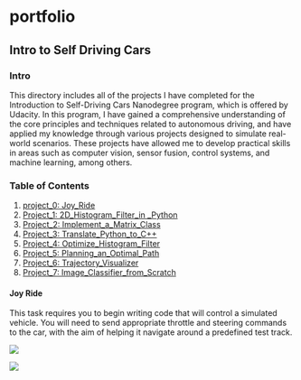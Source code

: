 # portfolio

## Intro to Self Driving Cars

### Intro 
This directory includes all of the projects I have completed for the Introduction to Self-Driving Cars Nanodegree program, which is offered by Udacity. 
In this program, I have gained a comprehensive understanding of the core principles and techniques related to autonomous driving, and have applied my knowledge through various projects designed to simulate real-world scenarios. 
These projects have allowed me to develop practical skills in areas such as computer vision, sensor fusion, control systems, and machine learning, among others.


### Table of Contents 
1. [project_0: Joy_Ride](#project-0)
2. [Project_1: 2D_Histogram_Filter_in _Python](#project-1)
3. [Project_2: Implement_a_Matrix_Class](#project2)
4. [Project_3: Translate_Python_to_C++](#project3)
5. [Project_4: Optimize_Histogram_Filter](#project4)
6. [Project_5: Planning_an_Optimal_Path](#project5)
7. [Project_6: Trajectory_Visualizer](#project6)
8. [Project_7: Image_Classifier_from_Scratch](#project7)


#### **Joy Ride**
This task requires you to begin writing code that will control a simulated vehicle. 
You will need to send appropriate throttle and steering commands to the car, with the aim of helping it navigate around a predefined test track. 

![](https://github.com/Ali-RT/portfolio/blob//main/Project_0%20_Joy%20_Ride/ParallelParkingAnimation.gif)

![](https://github.com/Ali-RT/portfolio/blob/main/Project_0%20_Joy%20_Ride/Unity.png)